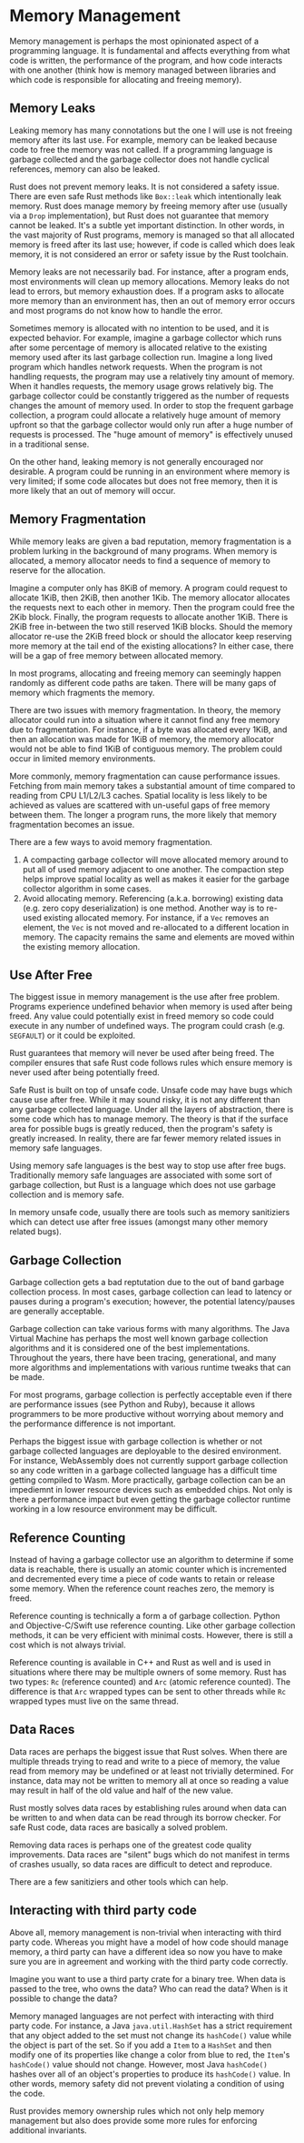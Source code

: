 # Memory Management

Memory management is perhaps the most opinionated aspect of a programming
language. It is fundamental and affects everything from what code is written,
the performance of the program, and how code interacts with one another (think
how is memory managed between libraries and which code is responsible for
allocating and freeing memory).

## Memory Leaks

Leaking memory has many connotations but the one I will use is not freeing
memory after its last use. For example, memory can be leaked because code to
free the memory was not called. If a programming language is garbage collected
and the garbage collector does not handle cyclical references, memory can also
be leaked.

Rust does not prevent memory leaks. It is not considered a safety issue. There
are even safe Rust methods like `Box::leak` which intentionally leak memory.
Rust does manage memory by freeing memory after use (usually via a `Drop`
implementation), but Rust does not guarantee that memory cannot be leaked. It's
a subtle yet important distinction. In other words, in the vast majority of Rust
programs, memory is managed so that all allocated memory is freed after its last
use; however, if code is called which does leak memory, it is not considered an
error or safety issue by the Rust toolchain.

Memory leaks are not necessarily bad. For instance, after a program ends, most
environments will clean up memory allocations. Memory leaks do not lead to
errors, but memory exhaustion does. If a program asks to allocate more memory
than an environment has, then an out of memory error occurs and most programs do
not know how to handle the error.

Sometimes memory is allocated with no intention to be used, and it is expected
behavior. For example, imagine a garbage collector which runs after some
percentage of memory is allocated relative to the existing memory used after its
last garbage collection run. Imagine a long lived program which handles network
requests. When the program is not handling requests, the program may use a
relatively tiny amount of memory. When it handles requests, the memory usage
grows relatively big. The garbage collector could be constantly triggered as the
number of requests changes the amount of memory used. In order to stop the
frequent garbage collection, a program could allocate a relatively huge amount
of memory upfront so that the garbage collector would only run after a huge
number of requests is processed. The "huge amount of memory" is effectively
unused in a traditional sense.

On the other hand, leaking memory is not generally encouraged nor desirable. A
program could be running in an environment where memory is very limited; if some
code allocates but does not free memory, then it is more likely that an out of
memory will occur.

## Memory Fragmentation

While memory leaks are given a bad reputation, memory fragmentation is a problem
lurking in the background of many programs. When memory is allocated, a
memory allocator needs to find a sequence of memory to reserve for the
allocation.

Imagine a computer only has 8KiB of memory. A program could request to allocate
1KiB, then 2KiB, then another 1Kib. The memory allocator allocates the requests
next to each other in memory. Then the program could free the 2Kib block.
Finally, the program requests to allocate another 1KiB. There is 2KiB free
in-between the two still reserved 1KiB blocks. Should the memory allocator
re-use the 2KiB freed block or should the allocator keep reserving more memory
at the tail end of the existing allocations? In either case, there will be a gap
of free memory between allocated memory.

In most programs, allocating and freeing memory can seemingly happen randomly as
different code paths are taken. There will be many gaps of memory which
fragments the memory.

There are two issues with memory fragmentation. In theory, the memory allocator
could run into a situation where it cannot find any free memory due to
fragmentation. For instance, if a byte was allocated every 1KiB, and then an
allocation was made for 1KiB of memory, the memory allocator would not be able
to find 1KiB of contiguous memory. The problem could occur in limited memory
environments.

More commonly, memory fragmentation can cause performance issues. Fetching from
main memory takes a substantial amount of time compared to reading from CPU
L1/L2/L3 caches. Spatial locality is less likely to be achieved as values are
scattered with un-useful gaps of free memory between them. The longer a program
runs, the more likely that memory fragmentation becomes an issue.

There are a few ways to avoid memory fragmentation.

1. A compacting garbage collector will move allocated memory around to put all
   of used memory adjacent to one another. The compaction step helps improve
   spatial locality as well as makes it easier for the garbage collector
   algorithm in some cases.
2. Avoid allocating memory. Referencing (a.k.a. borrowing) existing data (e.g.
   zero copy deserialization) is one method. Another way is to re-used existing
   allocated memory. For instance, if a `Vec` removes an element, the `Vec` is
   not moved and re-allocated to a different location in memory. The capacity
   remains the same and elements are moved within the existing memory
   allocation.

## Use After Free

The biggest issue in memory management is the use after free problem. Programs
experience undefined behavior when memory is used after being freed. Any value
could potentially exist in freed memory so code could execute in any number of
undefined ways. The program could crash (e.g. `SEGFAULT`) or it could be
exploited.

Rust guarantees that memory will never be used after being freed. The compiler
ensures that safe Rust code follows rules which ensure memory is never used
after being potentially freed.

Safe Rust is built on top of unsafe code. Unsafe code may have bugs which cause
use after free. While it may sound risky, it is not any different than any
garbage collected language. Under all the layers of abstraction, there is some
code which has to manage memory. The theory is that if the surface area for
possible bugs is greatly reduced, then the program's safety is greatly
increased. In reality, there are far fewer memory related issues in memory safe
languages.

Using memory safe languages is the best way to stop use after free bugs.
Traditionally memory safe languages are associated with some sort of garbage
collection, but Rust is a language which does not use garbage collection and is
memory safe.

In memory unsafe code, usually there are tools such as memory sanitiziers which
can detect use after free issues (amongst many other memory related bugs).

## Garbage Collection

Garbage collection gets a bad reptutation due to the out of band garbage
collection process. In most cases, garbage collection can lead to latency or
pauses during a program's execution; however, the potential latency/pauses are
generally acceptable.

Garbage collection can take various forms with many algorithms. The Java Virtual
Machine has perhaps the most well known garbage collection algorithms and it is
considered one of the best implementations. Throughout the years, there have
been tracing, generational, and many more algorithms and implementations with
various runtime tweaks that can be made.

For most programs, garbage collection is perfectly acceptable even if there are
performance issues (see Python and Ruby), because it allows programmers to be
more productive without worrying about memory and the performance difference is
not important.

Perhaps the biggest issue with garbage collection is whether or not garbage
collected languages are deployable to the desired environment. For instance,
WebAssembly does not currently support garbage collection so any code written in
a garbage collected language has a difficult time getting compiled to Wasm. More
practically, garbage collection can be an impediemnt in lower resource devices
such as embedded chips. Not only is there a performance impact but even getting
the garbage collector runtime working in a low resource environment may be
difficult.

## Reference Counting

Instead of having a garbage collector use an algorithm to determine if some data
is reachable, there is usually an atomic counter which is incremented and
decremented every time a piece of code wants to retain or release some memory.
When the reference count reaches zero, the memory is freed.

Reference counting is technically a form a of garbage collection. Python and
Objective-C/Swift use reference counting. Like other garbage collection methods,
it can be very efficient with minimal costs. However, there is still a cost
which is not always trivial.

Reference counting is available in C++ and Rust as well and is used in
situations where there may be multiple owners of some memory. Rust has two
types: `Rc` (reference counted) and `Arc` (atomic reference counted). The
difference is that `Arc` wrapped types can be sent to other threads while `Rc`
wrapped types must live on the same thread.

## Data Races

Data races are perhaps the biggest issue that Rust solves. When there are
multiple threads trying to read and write to a piece of memory, the value read
from memory may be undefined or at least not trivially determined. For instance,
data may not be written to memory all at once so reading a value may result in
half of the old value and half of the new value.

Rust mostly solves data races by establishing rules around when data can be
written to and when data can be read through its borrow checker. For safe Rust
code, data races are basically a solved problem.

Removing data races is perhaps one of the greatest code quality improvements.
Data races are "silent" bugs which do not manifest in terms of crashes usually,
so data races are difficult to detect and reproduce.

There are a few sanitiziers and other tools which can help.

## Interacting with third party code

Above all, memory management is non-trivial when interacting with third party
code. Whereas you might have a model of how code should manage memory, a third
party can have a different idea so now you have to make sure you are in
agreement and working with the third party code correctly.

Imagine you want to use a third party crate for a binary tree. When data is
passed to the tree, who owns the data? Who can read the data? When is it
possible to change the data?

Memory managed languages are not perfect with interacting with third party code.
For instance, a Java `java.util.HashSet` has a strict requirement that any
object added to the set must not change its `hashCode()` value while the object
is part of the set. So if you add a `Item` to a `HashSet` and then modify one of
its properties like change a color from blue to red, the `Item`'s `hashCode()`
value should not change. However, most Java `hashCode()` hashes over all of an
object's properties to produce its `hashCode()` value. In other words, memory
safety did not prevent violating a condition of using the code.

Rust provides memory ownership rules which not only help memory management
but also does provide some more rules for enforcing additional invariants.
